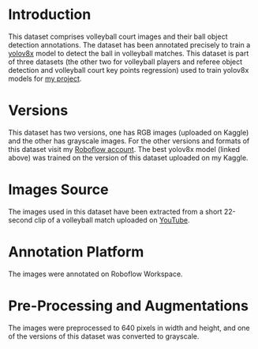 # Introduction
This dataset comprises volleyball court images and their ball object detection annotations.
The dataset has been annotated precisely to train a [yolov8x](https://www.kaggle.com/models/pythonistasamurai/yolov8x_volleyball_analysis_models) model to detect the ball in volleyball matches.
This dataset is part of three datasets (the other two for volleyball players and referee object detection and volleyball court key points regression) used to train yolov8x models for [my project](https://github.com/PythoneerSamurai/computer-vision-projects/tree/master/key-points-regression/yolov8x-supervision-advance-volleyball-analysis).

# Versions
This dataset has two versions, one has RGB images (uploaded on Kaggle) and the other has grayscale images.
For the other versions and formats of this dataset visit my [Roboflow account](https://universe.roboflow.com/primaryws/volleyball_ball_object_detection_dataset).
The best yolov8x model (linked above) was trained on the version of this dataset uploaded on my Kaggle.

# Images Source
The images used in this dataset have been extracted from a short 22-second clip of a volleyball match uploaded on [YouTube](https://www.youtube.com/watch?v=BfcL_cxB-9o&t=10s).

# Annotation Platform
The images were annotated on Roboflow Workspace.

# Pre-Processing and Augmentations
The images were preprocessed to 640 pixels in width and height, and one of the versions of this dataset was converted to grayscale.
